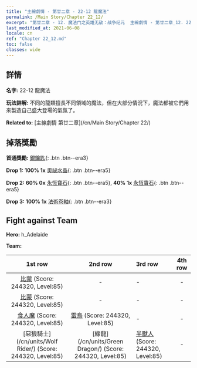 ```yaml
---
title: "主線劇情 - 第廿二章 - 22-12 龍魔法"
permalink: /Main Story/Chapter 22_12/
excerpt: "第廿二章 - 12. 魔法门之英雄无敌：战争纪元  主線劇情 - 第廿二章_12. 22-12 龍魔法"
last_modified_at: 2021-06-08
locale: cn
ref: "Chapter 22_12.md"
toc: false
classes: wide
---
```


## 詳情

 **名字:** 22-12 龍魔法

 **玩法詳解:** 不同的龍類擅長不同領域的魔法，但在大部分情況下，魔法都被它們用來製造自己盛大登場的氣氛了。

 **Related to:** [主線劇情 第廿二章](/cn/Main Story/Chapter 22/)

## 掉落獎勵

 **首通獎勵:** [銀鑰匙](/cn/Items/con_693/){: .btn .btn--era3}

 **Drop 1:** **100% 1x** [奧祕水晶](/cn/Items/mat_80/){: .btn .btn--era5}

 **Drop 2:** **60% 0x** [永恆寶石](/cn/Items/mat_72/){: .btn .btn--era5}, **40% 1x** [永恆寶石](/cn/Items/mat_72/){: .btn .btn--era5}

 **Drop 3:** **100% 1x** [法術卷軸](/cn/Items/con_694/){: .btn .btn--era3}


## Fight against Team
 **Hero:** h_Adelaide

 **Team:**


  | 1st row | 2nd row | 3rd row | 4th row |
  |:----:|:----:|:----|:----:|
  | [比蒙](/cn/units/Behemoth/) (Score: 244320, Level:85)  | - | - | - |
  | [比蒙](/cn/units/Behemoth/) (Score: 244320, Level:85)  | - | - | - |
  | [食人魔](/cn/units/Ogre/) (Score: 244320, Level:85)  | [雷鳥](/cn/units/Roc/) (Score: 244320, Level:85)  | - | - |
  | [惡狼騎士](/cn/units/Wolf Rider/) (Score: 244320, Level:85)  | [綠龍](/cn/units/Green Dragon/) (Score: 244320, Level:85)  | [半獸人](/cn/units/Orc/) (Score: 244320, Level:85)  | - |


